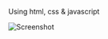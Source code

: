Using html, css & javascript

![Screenshot](https://github.com/Suvathik0119/PRODIGY_WD_03/assets/153272381/f348c03c-90da-46ce-999d-9c6d47649d2c)
